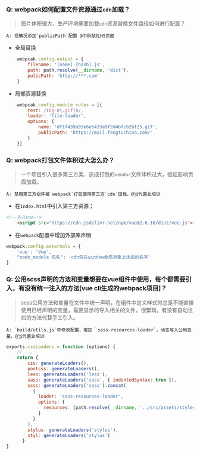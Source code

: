 ### Q: webpack如何配置文件资源通过`cdn`加载？

> 图片体积很大，生产环境需要加载`cdn`资源替换文件路径如何进行配置？

    A: 视情况添加`publicPath`配置 @中秋献礼H5页面
    
- 全局替换

```javascript
    webpcak.config.output = {
        filename: '[name].[hash].js',
        path: path.resolve(__dirname, 'dist'),
        pulicPath: 'http://***.com'
    }
```
- 局部资源替换

```javascript
    webpcak.config.module.rules = [{
        test: /(bg-0\.gif)$/,
        loader: 'file-loader',
        options: {
            name: 'df1f439a93e6e6433a9f2d4bfcb2bf25.gif',
            publicPath: 'https://mail.fengtuchina.com/'
        }
    }]
```

### Q: webpack打包文件体积过大怎么办？

> 一个项目引入很多第三方类，造成打包的`vendor`文件体积过大，验证影响页面加载。
    
    A: 禁用第三方组件被`webpack`打包使用第三方`cdn`加载。@当代置业培训
    
- 在`index.html`中引入第三方资源；

```html
<!--引入vue-->
    <script src="https://cdn.jsdelivr.net/npm/vue@2.6.10/dist/vue.js"></script>
```
- 在`webpack`配置中增加外部库声明

```javascript
webpack.config.externals = {
    'vue': 'Vue',
    "node_module 包名": 'cdn包在window全局对象上注册的名字'
}
```

### Q: 公用scss声明的方法和变量想要在vue组件中使用，每个都需要引入，有没有统一注入的方法[vue cli生成的webpack项目]？

> scss公用方法和变量在文件中统一声明，在组件中定义样式时总是不能直接使用已经声明的变量，需要显示的导入相关的文件，很繁琐。有没有自动注如的方法代替手工引入。

    A: `build/utils.js`中修改配置，增加 `sass-resources-loader`，动态写入公用变量。@当代置业培训
    
```javascript
exports.cssLoaders = function (options) {
    // ...
    return {
        css: generateLoaders(),
        postcss: generateLoaders(),
        less: generateLoaders('less'),
        sass: generateLoaders('sass', { indentedSyntax: true }),
        scss: generateLoaders('sass').concat(
          {
            loader: 'sass-resources-loader',
            options: {
              resources: [path.resolve(__dirname, '../src/assets/styles/mixins.scss')]  //注意自己的文件路径
            }
          }
        ),
        stylus: generateLoaders('stylus'),
        styl: generateLoaders('stylus')
      }
}
```

